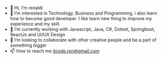 - 👋 Hi, I’m renaldi
- 👀 I’m interested in Technology, Business and Programming, i also learn how to become good developer. I like learn new thing to improve 
      my experience and my skill.
- 🌱 I’m currently working with Javascript, Java, C#, Dotnet, Springboot, ReactJs and UI/UX Design
- 💞️ I’m looking to collaborate with other creative people and be a part of something bigger 
- 📫 How to reach me itcode.ren@gmail.com

<!---
renaldi99/renaldi99 is a ✨ special ✨ repository because its `README.md` (this file) appears on your GitHub profile.
You can click the Preview link to take a look at your changes.
--->
